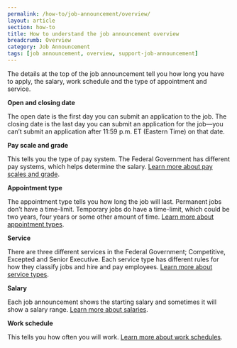 ```yaml
---
permalink: /how-to/job-announcement/overview/
layout: article
section: how-to
title: How to understand the job announcement overview
breadcrumb: Overview
category: Job Announcement
tags: [job announcement, overview, support-job-announcement]
---
```

The details at the top of the job announcement tell you how long you have to apply, the salary, work schedule and the type of appointment and service.
 
**Open and closing date**

The open date is the first day you can submit an application to the job. The closing date is the last day you can submit an application for the job—you can’t submit an application after 11:59 p.m. ET (Eastern Time) on that date.
 
**Pay scale and grade**

This tells you the type of pay system. The Federal Government has different pay systems, which helps determine the salary. [Learn more about pay scales and grade](../../../working-in-government/pay-and-leave/).
  
**Appointment type**

The appointment type tells you how long the job will last. Permanent jobs don’t have a time-limit. Temporary jobs do have a time-limit, which could be two years, four years or some other amount of time. [Learn more about appointment types](../../../working-in-government/appointments/).

**Service**

There are three different services in the Federal Government; Competitive, Excepted and Senior Executive. Each service type has different rules for how they classify jobs and hire and pay employees. [Learn more about service types](../../../working-in-government/service/).
 
**Salary**

Each job announcement shows the starting salary and sometimes it will show a salary range. [Learn more about salaries](../../../working-in-government/pay-and-leave/).
 
**Work schedule**

This tells you how often you will work. [Learn more about work schedules](../../../working-in-government/pay-and-leave/work-schedules/).

